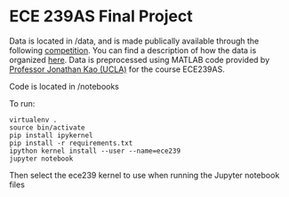 # ECE 239AS Final Project
Data is located in /data, and is made publically available through the following [competition](http://www.bbci.de/competition/iv/). You can find a description of how the data is organized [here](http://www.bbci.de/competition/iv/desc_2a.pdf). Data is preprocessed using MATLAB code provided by [Professor Jonathan Kao (UCLA)](http://www.ee.ucla.edu/jonathan-kao/) for the course ECE239AS.  

Code is located in /notebooks

To run:
```
virtualenv .
source bin/activate
pip install ipykernel
pip install -r requirements.txt
ipython kernel install --user --name=ece239
jupyter notebook
```
Then select the ece239 kernel to use when running the Jupyter notebook files

